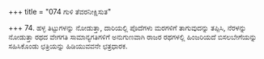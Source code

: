+++
title = "074 ಗುಳಿ ತೆವರನೀಕ್ಷಿಸುತ"

+++
74. ಹಳ್ಳ ತಿಟ್ಟುಗಳನ್ನು ನೋಡುತ್ತಾ, ದಾರಿಯಲ್ಲಿ ಪೊದೆಗಳು ಮರಗಳಿಗೆ ತಾಗುವುದನ್ನು ತಪ್ಪಿಸಿ, ನೆರಳನ್ನು ನೋಡುತ್ತಾ ರಥದ ವೇಗಗತಿ ಸಾಮಾನ್ಯಗತಿಗಳಿಗೆ ಅನುಗುಣವಾಗಿ ರಾಜರ ರಥಗಳಲ್ಲಿ ಹಿಂಜರಿಯದೆ ಬಿಸಲಬೇಗೆಯನ್ನು ಸಹಿಸಿಕೊಂಡು ಛತ್ರಿಯನ್ನು ಹಿಡಿಯುವವನೇ ಛತ್ರಧಾರಕ.
